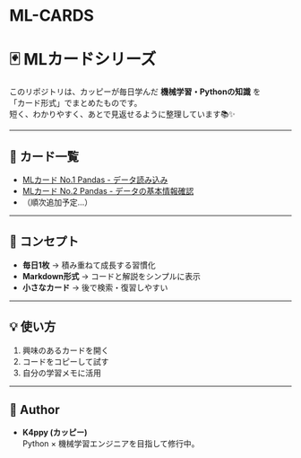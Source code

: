 # ML-CARDS

# 🃏 MLカードシリーズ

このリポジトリは、カッピーが毎日学んだ **機械学習・Pythonの知識** を  
「カード形式」でまとめたものです。  
短く、わかりやすく、あとで見返せるように整理しています📚✨  

---

## 📂 カード一覧
- [MLカード No.1 Pandas - データ読み込み](cards/ML_Card_01_Pandas_ReadCSV.md)
- [MLカード No.2 Pandas - データの基本情報確認](cards/ML_Card_02_Pandas_InfoDescribe.md)
- （順次追加予定...）

---

## 🎯 コンセプト
- **毎日1枚** → 積み重ねて成長する習慣化
- **Markdown形式** → コードと解説をシンプルに表示
- **小さなカード** → 後で検索・復習しやすい

---

## 💡 使い方
1. 興味のあるカードを開く
2. コードをコピーして試す
3. 自分の学習メモに活用

---

## 👤 Author
- **K4ppy (カッピー)**  
  Python × 機械学習エンジニアを目指して修行中。  
